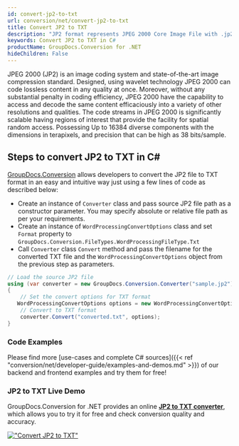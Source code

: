 ```yaml
---
id: convert-jp2-to-txt
url: conversion/net/convert-jp2-to-txt
title: Convert JP2 to TXT
description: "JP2 format represents JPEG 2000 Core Image File with .jp2 extension. Learn how to convert JP2 to TXT file programmatically in C# language using GroupDocs.Conversion for .NET library."
keywords: Convert JP2 to TXT in C#
productName: GroupDocs.Conversion for .NET
hideChildren: False
---
```


JPEG 2000 (JP2) is an image coding system and state-of-the-art image compression standard. Designed, using wavelet technology JPEG 2000 can code lossless content in any quality at once. Moreover, without any substantial penalty in coding efficiency, JPEG 2000  have the capability to access and decode the same content efficaciously into a variety of other resolutions and qualities. The code streams in JPEG 2000 is significantly scalable having regions of interest that provide the facility for spatial random access. Possessing Up to 16384 diverse components with the dimensions in terapixels, and precision that can be high as 38 bits/sample.

## Steps to convert JP2 to TXT in C#

[GroupDocs.Conversion](https://products.groupdocs.com/conversion/net) allows developers to convert the JP2 file to TXT format in an easy and intuitive way just using a few lines of code as described below:

* Create an instance of `Converter` class and pass source JP2 file path as a constructor parameter. You may specify absolute or relative file path as per your requirements. 
* Create an instance of `WordProcessingConvertOptions` class and set `Format` property to `GroupDocs.Conversion.FileTypes.WordProcessingFileType.Txt`
* Call `Converter` class `Convert` method and pass the filename for the converted TXT file and the `WordProcessingConvertOptions` object from the previous step as parameters.

```csharp
// Load the source JP2 file
using (var converter = new GroupDocs.Conversion.Converter("sample.jp2"))
{
    // Set the convert options for TXT format
   WordProcessingConvertOptions options = new WordProcessingConvertOptions { Format = GroupDocs.Conversion.FileTypes.WordProcessingFileType.Txt };
    // Convert to TXT format
    converter.Convert("converted.txt", options);
}
```

### Code Examples

Please find more [use-cases and complete C# sources]({{< ref "conversion/net/developer-guide/examples-and-demos.md" >}}) of our backend and frontend examples and try them for free!

### JP2 to TXT Live Demo

GroupDocs.Conversion for .NET provides an online [**JP2 to TXT converter**](https://products.groupdocs.app/conversion/jp2-to-txt), which allows you to try it for free and check conversion quality and accuracy.

[!["Convert JP2 to TXT"](conversion/net/images/convert-to-txt/convert-jp2-to-txt.png)](https://products.groupdocs.app/conversion/jp2-to-txt)